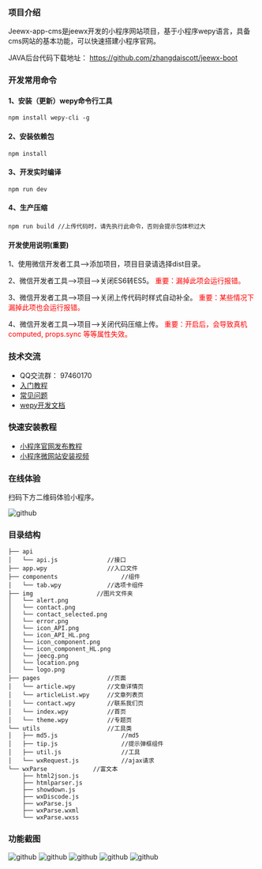 ### 项目介绍
Jeewx-app-cms是jeewx开发的小程序网站项目，基于小程序wepy语言，具备cms网站的基本功能，可以快速搭建小程序官网。

JAVA后台代码下载地址： https://github.com/zhangdaiscott/jeewx-boot

### 开发常用命令

#### 1、安装（更新）wepy命令行工具
	npm install wepy-cli -g

#### 2、安装依赖包
	npm install

#### 3、开发实时编译
	npm run dev

#### 4、生产压缩
	npm run build //上传代码时，请先执行此命令，否则会提示包体积过大

#### 开发使用说明(重要)

1、使用微信开发者工具-->添加项目，项目目录请选择dist目录。

2、微信开发者工具-->项目-->关闭ES6转ES5。 <font color=red>重要：漏掉此项会运行报错。</font> 

3、微信开发者工具-->项目-->关闭上传代码时样式自动补全。  <font color=red>重要：某些情况下漏掉此项也会运行报错。</font> 

4、微信开发者工具-->项目-->关闭代码压缩上传。  <font color=red>重要：开启后，会导致真机computed, props.sync 等等属性失效。</font> 


### 技术交流

*   QQ交流群：	97460170
*  	[入门教程](http://shop.jeewx.com/#/doc/rumen)
* 	[常见问题](http://shop.jeewx.com/#/doc/wepydevelop/common-problems)
* 	[wepy开发文档](https://tencent.github.io/wepy/) 


	
### 快速安装教程
* [小程序官网发布教程](http://shop.jeewx.com/#/doc/projectreleased/CMS-release)
* [小程序微网站安装视频](http://www.h5huodong.com/h5/vdetail.html?id=ff80808166d4317b0166d43c3e87008f)


### 在线体验
扫码下方二维码体验小程序。

![github](https://camo.githubusercontent.com/216b65a5ed50cea24e3e335e20e5d1fdd930f8a2/687474703a2f2f696d672d626c6f672e6373646e2e6e65742f32303138303630353137353135373232353f77617465726d61726b2f322f746578742f6148523063484d364c7939696247396e4c6d4e7a5a473475626d56304c33706f5957356e5a47467063324e766448513d2f666f6e742f3561364c354c32542f666f6e7473697a652f3430302f66696c6c2f49304a42516b46434d413d3d2f646973736f6c76652f3730 "jeewx-app-cms")



### 目录结构

    ├── api
    │   └── api.js              //接口
    ├── app.wpy                 //入口文件
    ├── components                  //组件
    │   └── tab.wpy             //选项卡组件
    ├── img                  //图片文件夹
    │   └── alert.png
    │   └── contact.png
    │   └── contact_selected.png
    │   └── error.png
    │   └── icon_API.png
    │   └── icon_API_HL.png
    │   └── icon_component.png
    │   └── icon_component_HL.png
    │   └── jeecg.png
    │   └── location.png
    │   └── logo.png
    ├── pages                   //页面
    │   └── article.wpy			//文章详情页
    │   └── articleList.wpy		//文章列表页
    │   └── contact.wpy			//联系我们页
    │   └── index.wpy			//首页
    │   └── theme.wpy			//专题页
    └── utils                   //工具类
    │   ├── md5.js                  //md5
    │   ├── tip.js                  //提示弹框组件
    │   ├── util.js                 //工具
    │   └── wxRequest.js            //ajax请求
    └── wxParse             //富文本
        ├── html2json.js
        ├── htmlparser.js
        ├── showdown.js
        ├── wxDiscode.js
        ├── wxParse.js
        ├── wxParse.wxml
        └── wxParse.wxss    


		
### 功能截图

![github](https://camo.githubusercontent.com/27345cadda41b765684ebf7ee416fde7fb98c504/687474703a2f2f696d672d626c6f672e6373646e2e6e65742f32303138303630343139343432323735343f77617465726d61726b2f322f746578742f6148523063484d364c7939696247396e4c6d4e7a5a473475626d56304c33706f5957356e5a47467063324e766448513d2f666f6e742f3561364c354c32542f666f6e7473697a652f3430302f66696c6c2f49304a42516b46434d413d3d2f646973736f6c76652f3730 "jeewx-app-cms")
![github](https://camo.githubusercontent.com/f28b473fc32d6c35ef63f24e415b87ad5be1e796/687474703a2f2f696d672d626c6f672e6373646e2e6e65742f32303138303630343139343433363532363f77617465726d61726b2f322f746578742f6148523063484d364c7939696247396e4c6d4e7a5a473475626d56304c33706f5957356e5a47467063324e766448513d2f666f6e742f3561364c354c32542f666f6e7473697a652f3430302f66696c6c2f49304a42516b46434d413d3d2f646973736f6c76652f3730 "jeewx-app-cms")
![github](https://camo.githubusercontent.com/8cee67c8ad1f2091691904d9c1e0c9bce64adcb5/687474703a2f2f696d672d626c6f672e6373646e2e6e65742f32303138303630343139343434313936303f77617465726d61726b2f322f746578742f6148523063484d364c7939696247396e4c6d4e7a5a473475626d56304c33706f5957356e5a47467063324e766448513d2f666f6e742f3561364c354c32542f666f6e7473697a652f3430302f66696c6c2f49304a42516b46434d413d3d2f646973736f6c76652f3730 "jeewx-app-cms")
![github](https://camo.githubusercontent.com/b420a1516bb811b27414ed5c96666e5af65d33a9/687474703a2f2f696d672d626c6f672e6373646e2e6e65742f32303138303630343139343434373933373f77617465726d61726b2f322f746578742f6148523063484d364c7939696247396e4c6d4e7a5a473475626d56304c33706f5957356e5a47467063324e766448513d2f666f6e742f3561364c354c32542f666f6e7473697a652f3430302f66696c6c2f49304a42516b46434d413d3d2f646973736f6c76652f3730 "jeewx-app-cms")
![github](https://camo.githubusercontent.com/abb27297dc3b22659dab275b0538909575038f75/687474703a2f2f696d672d626c6f672e6373646e2e6e65742f32303138303630343139343435323635363f77617465726d61726b2f322f746578742f6148523063484d364c7939696247396e4c6d4e7a5a473475626d56304c33706f5957356e5a47467063324e766448513d2f666f6e742f3561364c354c32542f666f6e7473697a652f3430302f66696c6c2f49304a42516b46434d413d3d2f646973736f6c76652f3730 "jeewx-app-cms")
